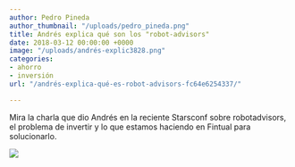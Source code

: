 ```yaml
---
author: Pedro Pineda
author_thumbnail: "/uploads/pedro_pineda.png"
title: Andrés explica qué son los "robot-advisors"
date: 2018-03-12 00:00:00 +0000
image: "/uploads/andrés-explic3828.png"
categories:
- ahorro
- inversión
url: "/andrés-explica-qué-es-robot-advisors-fc64e6254337/"

---
```

<div id="ytplayer"></div>

<script>
  // Load the IFrame Player API code asynchronously.
  var tag = document.createElement('script');
  tag.src = "https://www.youtube.com/player_api";
  var firstScriptTag = document.getElementsByTagName('script')[0];
  firstScriptTag.parentNode.insertBefore(tag, firstScriptTag);

  // Replace the 'ytplayer' element with an <iframe> and
  // YouTube player after the API code downloads.
  var player;
  function onYouTubePlayerAPIReady() {
    player = new YT.Player('ytplayer', {
      height: '360',
      width: '640',
      videoId: 'eHp7jK33DW0'
    });
  }
</script>

Mira la charla que dio Andrés en la reciente Starsconf sobre robotadvisors, el problema de invertir y lo que estamos haciendo en Fintual para solucionarlo.

![](/uploads/andrés-explic3828.png)